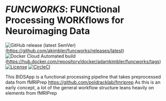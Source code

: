 *FUNCWORKS*: FUNCtional Processing WORKflows for Neuroimaging Data
==================================================================

![GitHub release (latest SemVer)](https://img.shields.io/github/v/release/akimbler/funcworks?sort=date)(https://github.com/akimbler/funcworks/releases/latest)
![Docker Cloud Automated build](https://img.shields.io/docker/cloud/automated/adamkimbler/funcworks)(https://hub.docker.com/repository/docker/adamkimbler/funcworks/tags)
[![License](https://img.shields.io/badge/License-Apache%202.0-blue.svg)](https://opensource.org/licenses/Apache-2.0)
[![CircleCI](https://circleci.com/gh/akimbler/funcworks.svg?style=shield)](https://circleci.com/gh/kimbler/funcworks/tree/master)

This BIDSApp is a functional processing pipeline that takes preprocessed data from fMRIPrep <https://github.com/poldracklab/fmriprep>
As this is an early concept, a lot of the general workflow structure leans heavily on elements from fMRIPrep
